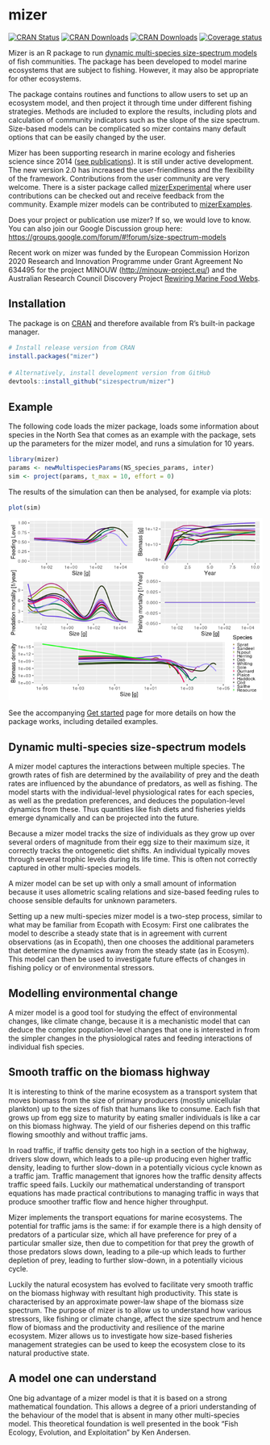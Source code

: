 
<!-- README.md is generated from README.Rmd. Please edit that file -->

# mizer

[![CRAN
Status](https://www.r-pkg.org/badges/version-ago/mizer)](https://cran.r-project.org/package=mizer)
[![CRAN
Downloads](http://cranlogs.r-pkg.org/badges/grand-total/mizer)](https://cran.r-project.org/package=mizer)
[![CRAN
Downloads](http://cranlogs.r-pkg.org/badges/mizer)](https://cran.r-project.org/package=mizer)
[![Coverage
status](https://codecov.io/gh/sizespectrum/mizer/branch/master/graph/badge.svg)](https://codecov.io/github/sizespectrum/mizer?branch=master)

Mizer is an R package to run [dynamic multi-species size-spectrum
models](#dynamic-multi-species-size-spectrum-models) of fish
communities. The package has been developed to model marine ecosystems
that are subject to fishing. However, it may also be appropriate for
other ecosystems.

The package contains routines and functions to allow users to set up an
ecosystem model, and then project it through time under different
fishing strategies. Methods are included to explore the results,
including plots and calculation of community indicators such as the
slope of the size spectrum. Size-based models can be complicated so
mizer contains many default options that can be easily changed by the
user.

<!-- Mizer can also be used to create web apps that allow users to explore models -->

<!-- without the need to install R. An [example of such an -->

<!-- app](https://mizer.shinyapps.io/selectivity/) investigates the effect of -->

<!-- switching to a gear with a T90 extension net to reduce the catches of undersize -->

<!-- hake and red mullet -->

Mizer has been supporting research in marine ecology and fisheries
science since 2014 ([see
publications](https://sizespectrum.org/mizer/articles/publications.html)).
It is still under active development. The new version 2.0 has increased
the user-friendliness and the flexibility of the framework.
Contributions from the user community are very welcome. There is a
sister package called
[mizerExperimental](https://sizespectrum.org/mizerExperimental) where
user contributions can be checked out and receive feedback from the
community. Example mizer models can be contributed to
[mizerExamples](https://sizespectrum.org/mizerExamples).

Does your project or publication use mizer? If so, we would love to
know. You can also join our Google Discussion group here:
<https://groups.google.com/forum/#!forum/size-spectrum-models>

Recent work on mizer was funded by the European Commission Horizon 2020
Research and Innovation Programme under Grant Agreement No 634495 for
the project MINOUW (<http://minouw-project.eu/>) and the Australian
Research Council Discovery Project [Rewiring Marine Food
Webs](http://marinesocioecology.org/rewiring-marine-food-webs/).

## Installation

The package is on [CRAN](https://cran.r-project.org/package=mizer) and
therefore available from R’s built-in package manager.

``` r
# Install release version from CRAN
install.packages("mizer")

# Alternatively, install development version from GitHub
devtools::install_github("sizespectrum/mizer")
```

## Example

The following code loads the mizer package, loads some information about
species in the North Sea that comes as an example with the package, sets
up the parameters for the mizer model, and runs a simulation for 10
years.

``` r
library(mizer)
params <- newMultispeciesParams(NS_species_params, inter)
sim <- project(params, t_max = 10, effort = 0)
```

The results of the simulation can then be analysed, for example via
plots:

``` r
plot(sim)
```

![](man/figures/unnamed-chunk-4-1.png)<!-- -->

See the accompanying [Get
started](https://sizespectrum.org/mizer/articles/mizer.html) page for
more details on how the package works, including detailed examples.

## Dynamic multi-species size-spectrum models

A mizer model captures the interactions between multiple species. The
growth rates of fish are determined by the availability of prey and the
death rates are influenced by the abundance of predators, as well as
fishing. The model starts with the individual-level physiological rates
for each species, as well as the predation preferences, and deduces the
population-level dynamics from these. Thus quantities like fish diets
and fisheries yields emerge dynamically and can be projected into the
future.

Because a mizer model tracks the size of individuals as they grow up
over several orders of magnitude from their egg size to their maximum
size, it correctly tracks the ontogenetic diet shifts. An individual
typically moves through several trophic levels during its life time.
This is often not correctly captured in other multi-species models.

A mizer model can be set up with only a small amount of information
because it uses allometric scaling relations and size-based feeding
rules to choose sensible defaults for unknown parameters.

Setting up a new multi-species mizer model is a two-step process,
similar to what may be familiar from Ecopath with Ecosym: First one
calibrates the model to describe a steady state that is in agreement
with current observations (as in Ecopath), then one chooses the
additional parameters that determine the dynamics away from the steady
state (as in Ecosym). This model can then be used to investigate future
effects of changes in fishing policy or of environmental stressors.

## Modelling environmental change

A mizer model is a good tool for studying the effect of environmental
changes, like climate change, because it is a mechanistic model that can
deduce the complex population-level changes that one is interested in
from the simpler changes in the physiological rates and feeding
interactions of individual fish species.

## Smooth traffic on the biomass highway

It is interesting to think of the marine ecosystem as a transport system
that moves biomass from the size of primary producers (mostly
unicellular plankton) up to the sizes of fish that humans like to
consume. Each fish that grows up from egg size to maturity by eating
smaller individuals is like a car on this biomass highway. The yield of
our fisheries depend on this traffic flowing smoothly and without
traffic jams.

In road traffic, if traffic density gets too high in a section of the
highway, drivers slow down, which leads to a pile-up producing even
higher traffic density, leading to further slow-down in a potentially
vicious cycle known as a traffic jam. Traffic management that ignores
how the traffic density affects traffic speed fails. Luckily our
mathematical understanding of transport equations has made practical
contributions to managing traffic in ways that produce smoother traffic
flow and hence higher throughput.

Mizer implements the transport equations for marine ecosystems. The
potential for traffic jams is the same: if for example there is a high
density of predators of a particular size, which all have preference for
prey of a particular smaller size, then due to competition for that prey
the growth of those predators slows down, leading to a pile-up which
leads to further depletion of prey, leading to further slow-down, in a
potentially vicious cycle.

Luckily the natural ecosystem has evolved to facilitate very smooth
traffic on the biomass highway with resultant high productivity. This
state is characterised by an approximate power-law shape of the biomass
size spectrum. The purpose of mizer is to allow us to understand how
various stressors, like fishing or climate change, affect the size
spectrum and hence flow of biomass and the productivity and resilience
of the marine ecosystem. Mizer allows us to investigate how size-based
fisheries management strategies can be used to keep the ecosystem close
to its natural productive state.

## A model one can understand

One big advantage of a mizer model is that it is based on a strong
mathematical foundation. This allows a degree of a priori understanding
of the behaviour of the model that is absent in many other multi-species
model. This theoretical foundation is well presented in the book “Fish
Ecology, Evolution, and Exploitation” by Ken Andersen.

